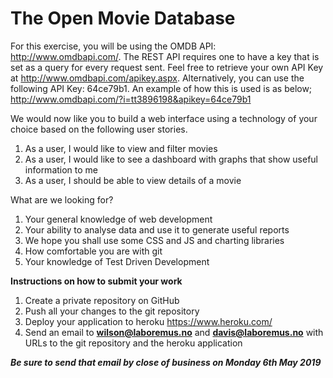 # The Open Movie Database
For this exercise, you will be using the OMDB API: http://www.omdbapi.com/. The REST API requires one to have a key that is set as a query for every request sent. Feel free to retrieve your own API Key at  http://www.omdbapi.com/apikey.aspx.
Alternatively, you can use the following API Key: 64ce79b1. An example of how this is used is as below;
http://www.omdbapi.com/?i=tt3896198&apikey=64ce79b1

We would now like you to build a web interface using a technology of your choice based on the following user stories.
1. As a user, I would like to view and filter movies
2. As a user, I would like to see a dashboard with graphs that show useful information to me
3. As a user, I should be able to view details of a movie

What are we looking for?
1. Your general knowledge of web development
2. Your ability to analyse data and use it to generate useful reports
3. We hope you shall use some CSS and JS and charting libraries
4. How comfortable you are with git 
5. Your knowledge of Test Driven Development

<b>Instructions on how to submit your work</b>
1. Create a private repository on GitHub
2. Push all your changes to the git repository
3. Deploy your application to heroku https://www.heroku.com/
4. Send an email to <b>wilson@laboremus.no</b> and <b>davis@laboremus.no</b> with URLs to the git repository and the heroku application

<b><em>Be sure to send that email by close of business on Monday 6th May 2019</em></b>
